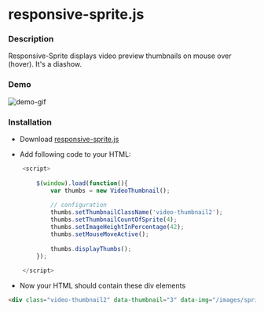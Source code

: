 # responsive-sprite.js

### Description
Responsive-Sprite displays video preview thumbnails on mouse over (hover). It's a diashow.

### Demo
![demo-gif](https://cloud.githubusercontent.com/assets/7879175/15327639/7667f508-1c52-11e6-886d-b79f53db8d4b.gif)

### Installation
+ Download [responsive-sprite.js](https://raw.githubusercontent.com/lidox/responsive-sprite/master/responsive-sprite.js)

+ Add following code to your HTML:
```javascript
	<script>
		
		$(window).load(function(){
			var thumbs = new VideoThumbnail();
			
			// configuration
			thumbs.setThumbnailClassName('video-thumbnail2');
			thumbs.setThumbnailCountOfSprite(4);
			thumbs.setImageHeightInPercentage(42);
			thumbs.setMouseMoveActive();
			
			thumbs.displayThumbs();	
		});
		
	</script>

```
+ Now your HTML should contain these div elements
```HTML
<div class="video-thumbnail2" data-thumbnail="3" data-img="/images/sprite-example.jpg"></div>
```
